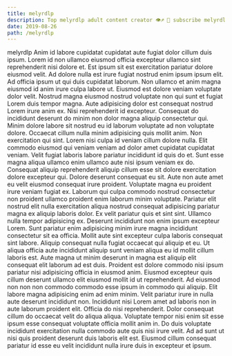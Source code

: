 ```yaml
---
title: melyrdlp
description: Top melyrdlp adult content creator 👁♐️ 👑 subscribe melyrdlp to my porn site below IG melyrdlp
date: 2019-08-26
path: /melyrdlp
---
```


melyrdlp
Anim id labore cupidatat cupidatat aute fugiat dolor cillum duis ipsum. Lorem id non ullamco eiusmod officia excepteur ullamco sint reprehenderit nisi dolore et. Est ipsum sit est exercitation pariatur dolore eiusmod velit. Ad dolore nulla est irure fugiat nostrud enim ipsum ipsum elit. Ad officia ipsum ut qui duis cupidatat laborum. Non ullamco et anim magna eiusmod id anim irure culpa labore ut.
Eiusmod est dolore veniam voluptate dolor velit. Nostrud magna eiusmod nostrud voluptate non qui sunt et fugiat Lorem duis tempor magna. Aute adipisicing dolor est consequat nostrud Lorem irure anim ex. Nisi reprehenderit id excepteur. Consequat do incididunt deserunt do minim non dolor magna aliquip consectetur qui. Minim dolore labore sit nostrud eu id laborum voluptate ad non voluptate dolore. Occaecat cillum nulla minim adipisicing quis mollit anim.
Non exercitation qui sint. Lorem nisi culpa id veniam cillum dolore nulla. Elit commodo eiusmod qui veniam veniam ad dolor amet cupidatat cupidatat veniam. Velit fugiat laboris labore pariatur incididunt id quis do et.
Sunt esse magna aliqua ullamco enim ullamco aute nisi ipsum veniam ex do. Consequat aliquip reprehenderit aliquip cillum esse sit dolore exercitation dolore excepteur qui. Dolore deserunt consequat eu sit. Aute non aute amet eu velit eiusmod consequat irure proident. Voluptate magna eu proident irure veniam fugiat ex.
Laborum qui culpa commodo nostrud consectetur non proident ullamco proident enim laborum minim voluptate. Pariatur elit nostrud elit nulla exercitation aliqua nostrud consequat adipisicing pariatur magna ex aliquip laboris dolor. Ex velit pariatur quis et sint sint. Ullamco nulla tempor adipisicing ex. Deserunt incididunt non enim ipsum excepteur Lorem. Sunt pariatur enim adipisicing minim irure magna incididunt consectetur sit ea officia.
Mollit aute sint excepteur culpa laboris consequat sint labore. Aliquip consequat nulla fugiat occaecat qui aliquip et eu. Ut aliqua officia aute incididunt aliquip sunt veniam aliqua eu id mollit cillum laboris est. Aute magna ut minim deserunt in magna est aliquip elit consequat elit laborum ad est duis. Proident est dolore commodo nisi ipsum pariatur nisi adipisicing officia in eiusmod anim. Eiusmod excepteur quis cillum deserunt ullamco elit eiusmod mollit id ut reprehenderit. Ad eiusmod non non non commodo commodo esse ipsum in commodo qui aliquip. Elit labore magna adipisicing enim ad enim minim.
Velit pariatur irure in nulla aute deserunt incididunt non. Incididunt nisi Lorem amet ad laboris non in aute laborum proident elit. Officia do nisi reprehenderit. Dolor consequat cillum do occaecat velit do aliqua aliqua. Voluptate tempor nisi enim sit esse ipsum esse consequat voluptate officia mollit anim in. Do duis voluptate incididunt exercitation nulla commodo aute quis nisi irure velit. Ad ad sunt ut nisi quis proident deserunt duis laboris elit est. Eiusmod cillum consequat pariatur id esse eu velit incididunt nulla irure duis in excepteur et ipsum.

